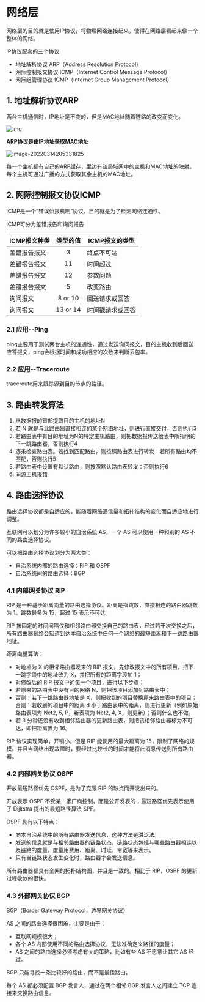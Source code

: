 # 网络层

网络层的目的就是使用IP协议，将物理网络连接起来，使得在网络层看起来像一个整体的网络。

IP协议配套的三个协议

- 地址解析协议 ARP（Address Resolution Protocol）
- 网际控制报文协议 ICMP（Internet Control Message Protocol）
- 网际组管理协议 IGMP（Internet Group Management Protocol）



## 1.	地址解析协议ARP

两台主机通信时，IP地址是不变的，但是MAC地址随着链路的改变而变化。

![img](D:\Blog\My-Blog\image\network01_1)



**ARP协议是由IP地址获取MAC地址**



![image-20220314205331825](D:\Blog\My-Blog\image\network01_2)



每一个主机都有自己的ARP缓存，里边有该局域网中的主机和MAC地址的映射。每个主机可通过广播的方式获取其余主机的MAC地址。



## 2.	网际控制报文协议ICMP

ICMP是一个“错误侦报机制”协议，目的就是为了检测网络连通性。



ICMP可分为差错报告和询问报告

| ICMP报文种类 | 类型的值 | ICMP报文的类型   |
| ------------ | :------: | ---------------- |
| 差错报告报文 |    3     | 终点不可达       |
| 差错报告报文 |    11    | 时间超过         |
| 差错报告报文 |    12    | 参数问题         |
| 差错报告报文 |    5     | 改变路由         |
| 询问报文     | 8 or 10  | 回送请求或回答   |
| 询问报文     | 13 or 14 | 时间戳请求或回答 |



### 2.1	应用--Ping

ping主要用于测试两台主机的连通性，通过发送询问报文，目的主机收到后回送应答报文，ping会根据时间和成功相应的次数来判断丢包率。



### 2.2	应用--Traceroute

traceroute用来跟踪源到目的节点的路径。



## 3.	路由转发算法

1. 从数据报的首部提取目的主机的地址N
2. 若 N 就是与此路由器直接相连的某个网络地址，则进行直接交付，否则执行3
3. 若路由表中有目的地址为N的特定主机路由，则把数据报传送给表中所指明的下一跳路由器，否则执行4
4. 逐条检查路由表。若找到匹配路由，则按照路由表进行转发：若所有路由均不匹配，否则执行5
5. 若路由表中设置有默认路由，则按照默认路由表转发：否则执行6
6. 向源主机报错



## 4.	路由选择协议

路由选择协议都是自适应的，能随着网络通信量和拓扑结构的变化而自适应地进行调整。

互联网可以划分为许多较小的自治系统 AS，一个 AS 可以使用一种和别的 AS 不同的路由选择协议。

可以把路由选择协议划分为两大类：

- 自治系统内部的路由选择：RIP 和 OSPF
- 自治系统间的路由选择：BGP



### 4.1	内部网关协议 RIP

RIP 是一种基于距离向量的路由选择协议。距离是指跳数，直接相连的路由器跳数为 1。跳数最多为 15，超过 15 表示不可达。

RIP 按固定的时间间隔仅和相邻路由器交换自己的路由表，经过若干次交换之后，所有路由器最终会知道到达本自治系统中任何一个网络的最短距离和下一跳路由器地址。

距离向量算法：

- 对地址为 X 的相邻路由器发来的 RIP 报文，先修改报文中的所有项目，把下一跳字段中的地址改为 X，并把所有的距离字段加 1；
- 对修改后的 RIP 报文中的每一个项目，进行以下步骤：
- 若原来的路由表中没有目的网络 N，则把该项目添加到路由表中；
- 否则：若下一跳路由器地址是 X，则把收到的项目替换原来路由表中的项目；否则：若收到的项目中的距离 d 小于路由表中的距离，则进行更新（例如原始路由表项为 Net2, 5, P，新表项为 Net2, 4, X，则更新）；否则什么也不做。
- 若 3 分钟还没有收到相邻路由器的更新路由表，则把该相邻路由器标为不可达，即把距离置为 16。

RIP 协议实现简单，开销小。但是 RIP 能使用的最大距离为 15，限制了网络的规模。并且当网络出现故障时，要经过比较长的时间才能将此消息传送到所有路由器。



### 4.2	内部网关协议 OSPF

开放最短路径优先 OSPF，是为了克服 RIP 的缺点而开发出来的。

开放表示 OSPF 不受某一家厂商控制，而是公开发表的；最短路径优先表示使用了 Dijkstra 提出的最短路径算法 SPF。

OSPF 具有以下特点：

- 向本自治系统中的所有路由器发送信息，这种方法是洪泛法。
- 发送的信息就是与相邻路由器的链路状态，链路状态包括与哪些路由器相连以及链路的度量，度量用费用、距离、时延、带宽等来表示。
- 只有当链路状态发生变化时，路由器才会发送信息。

所有路由器都具有全网的拓扑结构图，并且是一致的。相比于 RIP，OSPF 的更新过程收敛的很快。



### 4.3	外部网关协议 BGP

BGP（Border Gateway Protocol，边界网关协议）

AS 之间的路由选择很困难，主要是由于：

- 互联网规模很大；
- 各个 AS 内部使用不同的路由选择协议，无法准确定义路径的度量；
- AS 之间的路由选择必须考虑有关的策略，比如有些 AS 不愿意让其它 AS 经过。

BGP 只能寻找一条比较好的路由，而不是最佳路由。

每个 AS 都必须配置 BGP 发言人，通过在两个相邻 BGP 发言人之间建立 TCP 连接来交换路由信息。